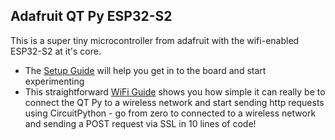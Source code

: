 ## Adafruit QT Py ESP32-S2 ##

This is a super tiny microcontroller from adafruit with the wifi-enabled ESP32-S2 at it's core.

- The [Setup Guide](https://github.com/mynah22/microLiftoff/tree/main/qtpy-esp32s2/setup.md) will help you get in to the board and start experimenting
- This straightforward [WiFi Guide](https://github.com/mynah22/microLiftoff/tree/main/qtpy-esp32s2/setup.md) shows you how simple it can really be to connect the QT Py to a wireless network and start sending http requests using CircuitPython - go from zero to connected to a wireless network and sending a POST request via SSL in 10 lines of code!